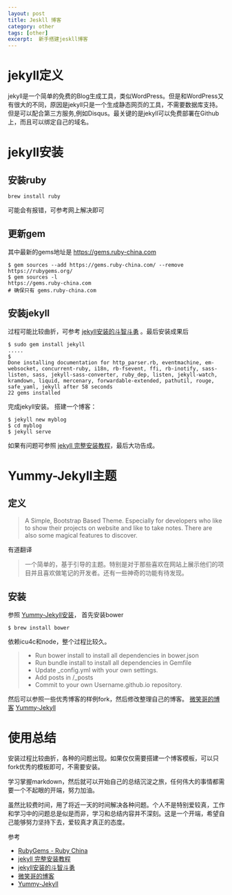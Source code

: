 ```yaml
---
layout: post
title: Jeskll 博客
category: other
tags: [other]
excerpt:  新手搭建jeskll博客
---
```


# jekyll定义
jekyll是一个简单的免费的Blog生成工具，类似WordPress。但是和WordPress又有很大的不同，原因是jekyll只是一个生成静态网页的工具，不需要数据库支持。但是可以配合第三方服务,例如Disqus。最关键的是jekyll可以免费部署在Github上，而且可以绑定自己的域名。

# jekyll安装
## 安装ruby
```
brew install ruby
```
可能会有报错，可参考网上解决即可

## 更新gem
其中最新的gems地址是 https://gems.ruby-china.com
```
$ gem sources --add https://gems.ruby-china.com/ --remove https://rubygems.org/
$ gem sources -l
https://gems.ruby-china.com
# 确保只有 gems.ruby-china.com
```
## 安装jekyll
过程可能比较曲折，可参考 [jekyll安装的斗智斗勇](https://www.cnblogs.com/hannahgu/p/5368726.html) 。最后安装成果后
```
$ sudo gem install jekyll
.....
$
Done installing documentation for http_parser.rb, eventmachine, em-websocket, concurrent-ruby, i18n, rb-fsevent, ffi, rb-inotify, sass-listen, sass, jekyll-sass-converter, ruby_dep, listen, jekyll-watch, kramdown, liquid, mercenary, forwardable-extended, pathutil, rouge, safe_yaml, jekyll after 58 seconds
22 gems installed
```
完成jekyll安装。
搭建一个博客：
```
$ jekyll new myblog
$ cd myblog
$ jekyll serve
```
如果有问题可参照 [jekyll 完整安装教程](https://blog.csdn.net/joelcat/article/details/78642434)，最后大功告成。

# Yummy-Jekyll主题
## 定义
> A Simple, Bootstrap Based Theme. Especially for developers who like to show their projects on website and like to take notes. There are also some magical features to discover.

有道翻译
> 一个简单的，基于引导的主题。特别是对于那些喜欢在网站上展示他们的项目并且喜欢做笔记的开发者。还有一些神奇的功能有待发现。

## 安装
参照 [Yummy-Jekyll安装](https://github.com/DONGChuan/Yummy-Jekyll#install-and-setup)，
首先安装bower
```
$ brew install bower
```
依赖icu4c和node，整个过程比较久。
>  - Run bower install to install all dependencies in bower.json
> - Run bundle install to install all dependencies in Gemfile
> - Update _config.yml with your own settings.
> - Add posts in /_posts
> - Commit to your own Username.github.io repository.

然后可以参照一些优秀博客的样例fork，然后修改整理自己的博客。
[微笑哥的博客](http://www.ityouknow.com/other/2016/06/10/Blog-With-Jekyll.html)
[Yummy-Jekyll](https://github.com/DONGChuan/Yummy-Jekyll)

# 使用总结
安装过程比较曲折，各种的问题出现。如果仅仅需要搭建一个博客模板，可以只fork优秀的模板即可，不需要安装。

学习掌握markdown，然后就可以开始自己的总结沉淀之旅，任何伟大的事情都需要一个不起眼的开端，努力加油。

虽然比较费时间，用了将近一天的时间解决各种问题。个人不是特别爱较真，工作和学习中的问题总是似是而非，学习和总结内容并不深刻。这是一个开端，希望自己能够努力坚持下去，爱较真才真正的态度。


参考
- [RubyGems - Ruby China](https://gems.ruby-china.com/)
- [jekyll 完整安装教程](https://blog.csdn.net/joelcat/article/details/78642434)
- [jekyll安装的斗智斗勇](https://www.cnblogs.com/hannahgu/p/5368726.html)
- [微笑哥的博客](http://www.ityouknow.com/other/2016/06/10/Blog-With-Jekyll.html)
- [Yummy-Jekyll](https://github.com/DONGChuan/Yummy-Jekyll)

